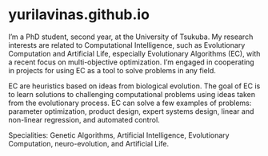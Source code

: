 # yurilavinas.github.io

I’m a PhD student, second year, at the University of Tsukuba. My research interests are related to Computational Intelligence, such as Evolutionary Computation and Artificial Life, especially Evolutionary Algorithms (EC), with a recent focus on multi-objective optimization. I’m engaged in cooperating in projects for using EC as a tool to solve problems in any field.

EC are heuristics based on ideas from biological evolution. The goal of EC is to learn solutions to challenging computational problems using ideas taken from the evolutionary process. EC can solve a few examples of problems: parameter optimization, product design, expert systems design, linear and non-linear regression, and automated control.

Specialities: Genetic Algorithms, Artificial Intelligence, Evolutionary Computation, neuro-evolution, and Artificial Life. 
